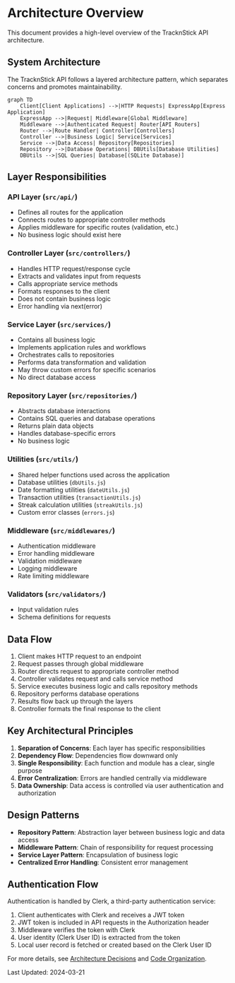 # Architecture Overview

This document provides a high-level overview of the TracknStick API architecture.

## System Architecture

The TracknStick API follows a layered architecture pattern, which separates concerns and promotes maintainability.

```mermaid
graph TD
    Client[Client Applications] -->|HTTP Requests| ExpressApp[Express Application]
    ExpressApp -->|Request| Middleware[Global Middleware]
    Middleware -->|Authenticated Request| Router[API Routers]
    Router -->|Route Handler| Controller[Controllers]
    Controller -->|Business Logic| Service[Services]
    Service -->|Data Access| Repository[Repositories]
    Repository -->|Database Operations| DBUtils[Database Utilities]
    DBUtils -->|SQL Queries| Database[(SQLite Database)]
```

## Layer Responsibilities

### API Layer (`src/api/`)

- Defines all routes for the application
- Connects routes to appropriate controller methods
- Applies middleware for specific routes (validation, etc.)
- No business logic should exist here

### Controller Layer (`src/controllers/`)

- Handles HTTP request/response cycle
- Extracts and validates input from requests
- Calls appropriate service methods
- Formats responses to the client
- Does not contain business logic
- Error handling via next(error)

### Service Layer (`src/services/`)

- Contains all business logic
- Implements application rules and workflows
- Orchestrates calls to repositories
- Performs data transformation and validation
- May throw custom errors for specific scenarios
- No direct database access

### Repository Layer (`src/repositories/`)

- Abstracts database interactions
- Contains SQL queries and database operations
- Returns plain data objects
- Handles database-specific errors
- No business logic

### Utilities (`src/utils/`)

- Shared helper functions used across the application
- Database utilities (`dbUtils.js`)
- Date formatting utilities (`dateUtils.js`)
- Transaction utilities (`transactionUtils.js`)
- Streak calculation utilities (`streakUtils.js`)
- Custom error classes (`errors.js`)

### Middleware (`src/middlewares/`)

- Authentication middleware
- Error handling middleware
- Validation middleware
- Logging middleware
- Rate limiting middleware

### Validators (`src/validators/`)

- Input validation rules
- Schema definitions for requests

## Data Flow

1. Client makes HTTP request to an endpoint
2. Request passes through global middleware
3. Router directs request to appropriate controller method
4. Controller validates request and calls service method
5. Service executes business logic and calls repository methods
6. Repository performs database operations
7. Results flow back up through the layers
8. Controller formats the final response to the client

## Key Architectural Principles

1. **Separation of Concerns**: Each layer has specific responsibilities
2. **Dependency Flow**: Dependencies flow downward only
3. **Single Responsibility**: Each function and module has a clear, single purpose
4. **Error Centralization**: Errors are handled centrally via middleware
5. **Data Ownership**: Data access is controlled via user authentication and authorization

## Design Patterns

- **Repository Pattern**: Abstraction layer between business logic and data access
- **Middleware Pattern**: Chain of responsibility for request processing
- **Service Layer Pattern**: Encapsulation of business logic
- **Centralized Error Handling**: Consistent error management

## Authentication Flow

Authentication is handled by Clerk, a third-party authentication service:

1. Client authenticates with Clerk and receives a JWT token
2. JWT token is included in API requests in the Authorization header
3. Middleware verifies the token with Clerk
4. User identity (Clerk User ID) is extracted from the token
5. Local user record is fetched or created based on the Clerk User ID

For more details, see [Architecture Decisions](decisions.md) and [Code Organization](code-organization.md).

Last Updated: 2024-03-21
